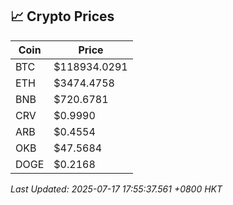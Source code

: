 ## 📈 Crypto Prices

| Coin | Price |
| ---- | ----- |
| BTC | $118934.0291 |
| ETH | $3474.4758 |
| BNB | $720.6781 |
| CRV | $0.9990 |
| ARB | $0.4554 |
| OKB | $47.5684 |
| DOGE | $0.2168 |

_Last Updated: 2025-07-17 17:55:37.561 +0800 HKT_
